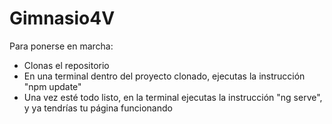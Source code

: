 # Gimnasio4V
Para ponerse en marcha:
- Clonas el repositorio
- En una terminal dentro del proyecto clonado, ejecutas la instrucción "npm update"
- Una vez esté todo listo, en la terminal ejecutas la instrucción "ng serve", y ya tendrías tu página funcionando